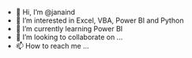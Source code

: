 - 👋 Hi, I’m @janaind
- 👀 I’m interested in Excel, VBA, Power BI and Python
- 🌱 I’m currently learning Power BI
- 💞️ I’m looking to collaborate on ...
- 📫 How to reach me ...

<!---
janaind/janaind is a ✨ special ✨ repository because its `README.md` (this file) appears on your GitHub profile.
You can click the Preview link to take a look at your changes.
--->
